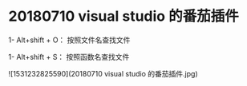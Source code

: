 # 20180710 visual studio 的番茄插件

1- Alt+shift + O： 按照文件名查找文件

1- Alt+shift + S： 按照函数名查找文件

![1531232825590](20180710 visual studio 的番茄插件.jpg)